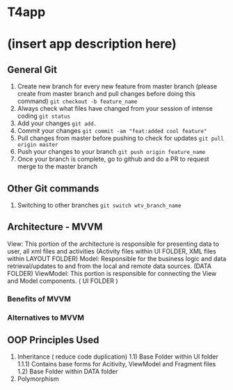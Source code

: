 # T4app
# (insert app description here)

## General Git
1) Create new branch for every new feature from master branch (please create from master branch and pull changes before doing this command)
`git checkout -b feature_name`
2) Always check what files have changed from your session of intense coding
`git status`
3) Add your changes
`git add.`
4) Commit your changes
`git commit -am "feat:added cool feature"`
5) Pull changes from master before pushing to check for updates
`git pull origin master`
6) Push your changes to your branch
`git push origin feature_name`
7) Once your branch is complete, go to github and do a PR to request merge to the master branch

## Other Git commands
1) Switching to other branches
`git switch wtv_branch_name`


## Architecture - MVVM
View: This portion of the architecture is responsible for presenting data to user, all xml files and activities (Activity files within UI FOLDER, XML files within LAYOUT FOLDER)
Model: Responsible for the business logic and data retrieval/updates to and from the local and remote data sources. (DATA FOLDER)
ViewModel: This portion is responsible for connecting the View and Model components. ( UI FOLDER )

### Benefits of MVVM

### Alternatives to MVVM

## OOP Principles Used
1) Inheritance ( reduce code duplication)
  1.1) Base Folder within UI folder
    1.1.1) Contains base forms for Acitivity, ViewModel and Fragment files
  1.2) Base Folder within DATA folder
2) Polymorphism
